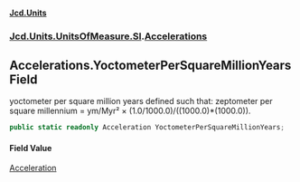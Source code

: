 #### [Jcd.Units](index 'index')
### [Jcd.Units.UnitsOfMeasure.SI](Jcd.Units.UnitsOfMeasure.SI 'Jcd.Units.UnitsOfMeasure.SI').[Accelerations](Accelerations 'Jcd.Units.UnitsOfMeasure.SI.Accelerations')

## Accelerations.YoctometerPerSquareMillionYears Field

yoctometer per square million years defined such that: zeptometer per square millennium = ym/Myr² ×
(1.0/1000.0)/((1000.0)*(1000.0)).

```csharp
public static readonly Acceleration YoctometerPerSquareMillionYears;
```

#### Field Value
[Acceleration](Acceleration 'Jcd.Units.UnitTypes.Acceleration')